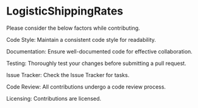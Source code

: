 # LogisticShippingRates

Please consider the below factors while contributing.

Code Style:
Maintain a consistent code style for readability.

Documentation:
Ensure well-documented code for effective collaboration.

Testing: 
Thoroughly test your changes before submitting a pull request.

Issue Tracker: 
Check the Issue Tracker for tasks. 

Code Review: 
All contributions undergo a code review process.

Licensing: 
Contributions are licensed. 
